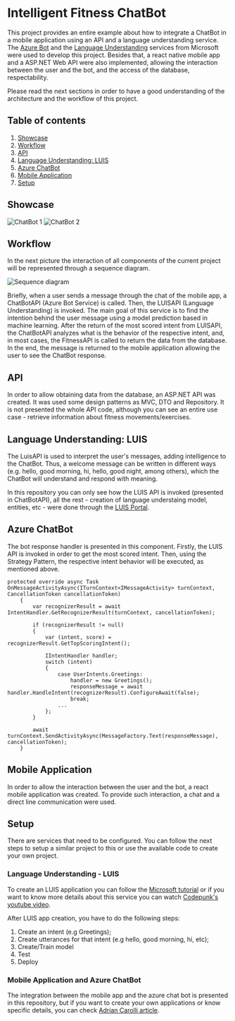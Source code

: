 # Intelligent Fitness ChatBot 

This project provides an entire example about how to integrate a ChatBot in a mobile application using an API and a language understanding service.
The [Azure Bot](https://azure.microsoft.com/pt-pt/services/bot-service/) and the [Language Understanding](https://www.luis.ai/) services from Microsoft were used to develop this project. Besides that, a react native mobile app and a ASP.NET Web API were also implemented, allowing the interaction between the user and the bot, and the access of the database, respectability.

Please read the next sections in order to have a good understanding of the architecture and the workflow of this project.

## Table of contents

1. [Showcase](#showcase)
1. [Workflow](#workflow)
1. [API](#api)
1. [Language Understanding: LUIS](#language-understanding-luis)
1. [Azure ChatBot](#azure-chatbot)
1. [Mobile Application](#mobile-application)
1. [Setup](#setup)

## Showcase
![ChatBot 1](https://i.imgur.com/IDeTYal.gif)  ![ChatBot 2](https://i.imgur.com/KrbNtLV.gif)
## Workflow
In the next picture the interaction of all components of the current project will be represented through a sequence diagram.

![Sequence diagram](https://i.ibb.co/30MrJ8G/Sequence-Diagram-PVA.jpg)

Briefly, when a user sends a message through the chat of the mobile app, a ChatBotAPI (Azure Bot Service) is called. Then, the LUISAPI (Language Understanding) is invoked. The main goal of this service is to find the intention behind the user message using a model prediction based in machine learning. After the return of the most scored intent from LUISAPI, the ChatBotAPI analyzes what is the behavior of the respective intent, and, in most cases, the FitnessAPI is called to return the data from the database. In the end, the message is returned to the mobile application allowing the user to see the ChatBot response.

## API
In order to allow obtaining data from the database, an ASP.NET API was created. It was used some design patterns as MVC, DTO and Repository. 
It is not presented the whole API code, although you can see an entire use case - retrieve information about fitness movements/exercises.

## Language Understanding: LUIS
The LuisAPI is used to interpret the user's messages, adding intelligence to the ChatBot. Thus, a welcome message can be written in different ways (e.g. hello, good morning, hi, hello, good night, among others), which the ChatBot will understand and respond with meaning.

In this repository you can only see how the LUIS API is invoked (presented in ChatBotAPI), all the rest - creation of language understaing model, entities, etc - were done through the [LUIS Portal](https://www.luis.ai/).
## Azure ChatBot
The bot response handler is presented in this component. Firstly, the LUIS API is invoked in order to get the most scored intent. Then, using the Strategy Pattern, the respective intent behavior will be executed, as mentioned above.

    protected override async Task OnMessageActivityAsync(ITurnContext<IMessageActivity> turnContext, CancellationToken cancellationToken)
        {
            var recognizerResult = await IntentHandler.GetRecognizerResult(turnContext, cancellationToken);

            if (recognizerResult != null)
            {
                var (intent, score) = recognizerResult.GetTopScoringIntent();

                IIntentHandler handler;
                switch (intent)
                {
                    case UserIntents.Greetings:
                        handler = new Greetings();
                        responseMessage = await handler.HandleIntent(recognizerResult).ConfigureAwait(false);
                        break;
                    ...
                };
            }

            await turnContext.SendActivityAsync(MessageFactory.Text(responseMessage), cancellationToken);
        }

## Mobile Application
In order to allow the interaction between the user and the bot, a react mobile application was created. To provide such interaction, a chat and a direct line communication were used. 
## Setup
There are services that need to be configured. You can follow the next steps to setup a similar project to this or use the available code to create your own project.

### Language Understanding - LUIS
To create an LUIS application you can follow the [Microsoft tutorial](https://docs.microsoft.com/pt-pt/azure/cognitive-services/luis/luis-get-started-create-app) or if you want to know more details about this service you can watch [Codepunk's youtube video](https://www.youtube.com/watch?v=9zp06zhYkO0).

After LUIS app creation, you have to do the following steps:

 1. Create an intent (e.g Greetings);
 2. Create utterances for that intent (e.g hello, good morning, hi, etc);
 3. Create/Train model
 4. Test
 5. Deploy
### Mobile Application and Azure ChatBot
The integration between the mobile app and the azure chat bot is presented in this repository, but if you want to create your own applications or know specific details, you can check [Adrian Carolli article](https://blog.expo.io/so-you-want-to-build-a-chat-app-with-react-native-expo-and-microsofts-bot-framework-4d2327f76ce3).